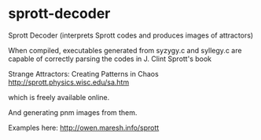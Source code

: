 sprott-decoder
==============

Sprott Decoder (interprets Sprott codes and produces images of attractors)

When compiled, executables generated from syzygy.c and syllegy.c are
capable of correctly parsing the codes in J. Clint Sprott's
book 

Strange Attractors: Creating Patterns in Chaos
http://sprott.physics.wisc.edu/sa.htm

which is freely available online. 

And generating pnm images from them. 

Examples here:
http://owen.maresh.info/sprott
